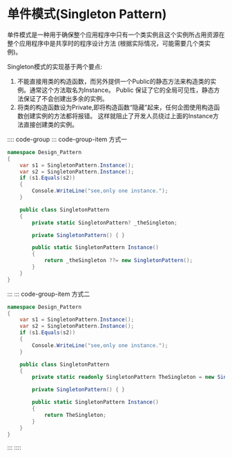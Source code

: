 # 单件模式(Singleton Pattern)

单件模式是一种用于确保整个应用程序中只有一个类实例且这个实例所占用资源在整个应用程序中是共享时的程序设计方法
  (根据实际情况，可能需要几个类实例)。

Singleton模式的实现基于两个要点:

1. 不能直接用类的构造函数，而另外提供一个Public的静态方法来构造类的实例。通常这个方法取名为Instance。
Public 保证了它的全局可见性，静态方法保证了不会创建出多余的实例。
2. 将类的构造函数设为Private,即将构造函数“隐藏”起来，任何企图使用构造函数创建实例的方法都将报错。
这样就阻止了开发人员绕过上面的Instance方法直接创建类的实例。

:::: code-group
::: code-group-item 方式一

```cs
namespace Design_Pattern
{
    var s1 = SingletonPattern.Instance();
    var s2 = SingletonPattern.Instance();
    if (s1.Equals(s2))
    {
        Console.WriteLine("see,only one instance.");
    }

    public class SingletonPattern
    {
        private static SingletonPattern? _theSingleton;

        private SingletonPattern() { }

        public static SingletonPattern Instance()
        {
            return _theSingleton ??= new SingletonPattern();
        }
    }
}
```

:::
::: code-group-item 方式二

```cs
namespace Design_Pattern
{
    var s1 = SingletonPattern.Instance();
    var s2 = SingletonPattern.Instance();
    if (s1.Equals(s2))
    {
        Console.WriteLine("see,only one instance.");
    }

    public class SingletonPattern
    {
        private static readonly SingletonPattern TheSingleton = new SingletonPattern();

        private SingletonPattern() { }

        public static SingletonPattern Instance()
        {
            return TheSingleton;
        }
    }
}
```

:::
::::
